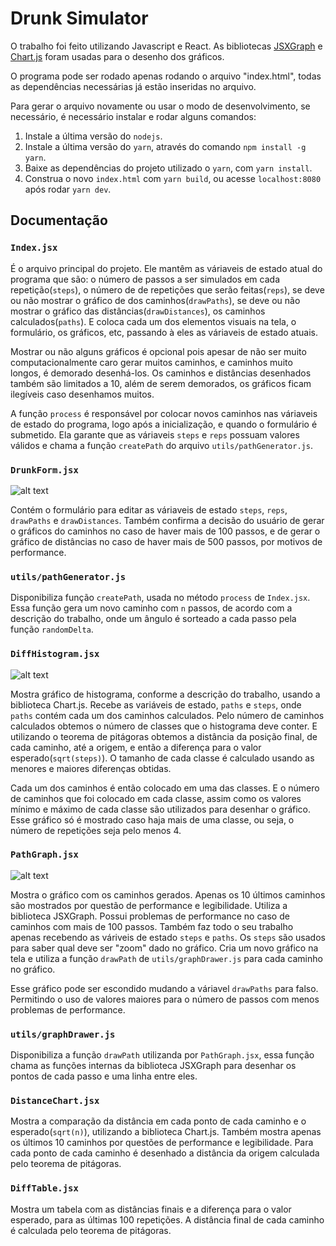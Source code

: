 # Drunk Simulator

O trabalho foi feito utilizando Javascript e React.
As bibliotecas [JSXGraph](http://jsxgraph.uni-bayreuth.de/wp/index.html) e [Chart.js](http://www.chartjs.org/)
foram usadas para o desenho dos gráficos.

O programa pode ser rodado apenas rodando o arquivo "index.html", todas as dependências necessárias já estão inseridas no arquivo.

Para gerar o arquivo novamente ou usar o modo de desenvolvimento, se necessário, é necessário instalar e rodar alguns comandos:

1. Instale a última versão do `nodejs`.
2. Instale a última versão do `yarn`, através do comando `npm install -g yarn`.
3. Baixe as dependências do projeto utilizado o `yarn`, com `yarn install`.
4. Construa o novo `index.html` com `yarn build`, ou acesse `localhost:8080` após rodar `yarn dev`.

## Documentação

### `Index.jsx`

É o arquivo principal do projeto. Ele mantêm as váriaveis de estado atual do programa que são:
o número de passos a ser simulados em cada repetição(`steps`),
o número de de repetições que serão feitas(`reps`),
se deve ou não mostrar o gráfico de dos caminhos(`drawPaths`),
se deve ou não mostrar o gráfico das distâncias(`drawDistances`),
os caminhos calculados(`paths`).
E coloca cada um dos elementos visuais na tela, o formulário, os gráficos, etc, passando à eles as váriaveis de estado atuais.

Mostrar ou não alguns gráficos é opcional pois apesar de não ser muito computacionalmente caro gerar muitos caminhos,
e caminhos muito longos, é demorado desenhá-los. Os caminhos e distâncias desenhados também são limitados a 10,
além de serem demorados, os gráficos ficam ilegíveis caso desenhamos muitos.

A função `process` é responsável por colocar novos caminhos nas váriaveis de estado do programa, logo após a inicialização,
e quando o formulário é submetido. Ela garante que as váriaveis `steps` e `reps` possuam valores válidos e chama a função
`createPath` do arquivo `utils/pathGenerator.js`.

### `DrunkForm.jsx`

![alt text](http://i.imgur.com/UoNKWGF.png "Imagem do formulário")

Contém o formulário para editar as váriaveis de estado `steps`, `reps`, `drawPaths` e `drawDistances`.
Também confirma a decisão do usuário de gerar o gráficos do caminhos no caso de haver mais de 100 passos,
e de gerar o gráfico de distâncias no caso de haver mais de 500 passos, por motivos de performance.

### `utils/pathGenerator.js`

Disponibiliza função `createPath`, usada no método `process` de `Index.jsx`. Essa função gera um novo caminho com `n` passos,
de acordo com a descrição do trabalho, onde um ângulo é sorteado a cada passo pela função `randomDelta`.

### `DiffHistogram.jsx`

![alt text](http://i.imgur.com/YXFeYWO.png "Imagem do histograma")

Mostra gráfico de histograma, conforme a descrição do trabalho, usando a biblioteca Chart.js.
Recebe as variáveis de estado, `paths` e `steps`, onde `paths` contém cada um dos caminhos calculados.
Pelo número de caminhos calculados obtemos o número de classes que o histograma deve conter.
E utilizando o teorema de pitágoras obtemos a distância da posição final, de cada caminho, até a origem,
e então a diferença para o valor esperado(`sqrt(steps)`).
O tamanho de cada classe é calculado usando as menores e maiores diferenças obtidas.

Cada um dos caminhos é então colocado em uma das classes. E o número de caminhos que foi colocado em cada classe,
assim como os valores mínimo e máximo de cada classe são utilizados para desenhar o gráfico.
Esse gráfico só é mostrado caso haja mais de uma classe, ou seja, o número de repetições seja pelo menos 4.

### `PathGraph.jsx`

![alt text](http://i.imgur.com/fMo8Mp9.png "Imagem dos caminhos")

Mostra o gráfico com os caminhos gerados. Apenas os 10 últimos caminhos são mostrados por questão de performance e legibilidade.
Utiliza a biblioteca JSXGraph. Possui problemas de performance no caso de caminhos com mais de 100 passos.
Também faz todo o seu trabalho apenas recebendo as váriveis de estado `steps` e `paths`. Os `steps` são usados para saber qual deve ser
"zoom" dado no gráfico. Cria um novo gráfico na tela e utiliza a função `drawPath` de `utils/graphDrawer.js` para cada caminho no gráfico.

Esse gráfico pode ser escondido mudando a váriavel `drawPaths` para falso. Permitindo o uso de valores maiores para o número de passos
com menos problemas de performance.

### `utils/graphDrawer.js`

Disponibiliza a função `drawPath` utilizanda por `PathGraph.jsx`, essa função chama as funções internas da biblioteca JSXGraph para
desenhar os pontos de cada passo e uma linha entre eles.

### `DistanceChart.jsx`

Mostra a comparação da distância em cada ponto de cada caminho e o esperado(`sqrt(n)`), utilizando a biblioteca Chart.js. Também mostra apenas os últimos 10 caminhos por questões de performance e legibilidade. Para cada ponto de cada caminho é desenhado a distância da origem calculada pelo teorema de pitágoras.

### `DiffTable.jsx`

Mostra um tabela com as distâncias finais e a diferença para o valor esperado, para as últimas 100 repetições. A distância final de cada caminho é calculada pelo teorema de pitágoras.
